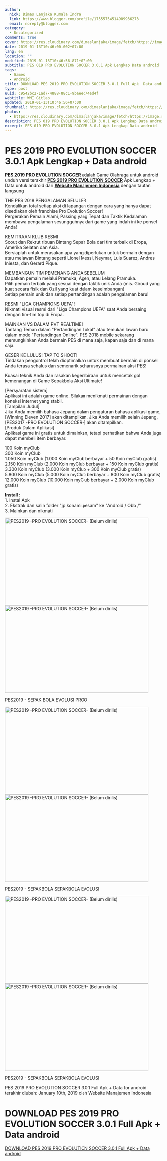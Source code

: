 ```yaml
---
author:
  nick: Dimas Lanjaka Kumala Indra
  link: https://www.blogger.com/profile/17555754514989936273
  email: noreply@blogger.com
category:
  - Uncategorized
comments: true
cover: https://res.cloudinary.com/dimaslanjaka/image/fetch/https://image.revdl.com/2016/pes2017-pro-evolution-soccer-unreleased-1.jpg
date: 2019-01-13T10:46:00.002+07:00
lang: en
location: ""
modified: 2019-01-13T10:46:56.871+07:00
subtitle: PES 019 PRO EVOLUTION SOCCER 3.0.1 Apk Lengkap Data android
tags:
  - Games
  - Android
title: DOWNLOAD PES 2019 PRO EVOLUTION SOCCER 3.0.1 Full Apk  Data android
type: post
uuid: c9542bc2-1ad7-4888-88c1-9baeec74ed4f
webtitle: WMI Gitlab
updated: 2019-01-13T10:46:56+07:00
thumbnail: https://res.cloudinary.com/dimaslanjaka/image/fetch/https://image.revdl.com/2016/pes2017-pro-evolution-soccer-unreleased-1.jpg
photos:
  - https://res.cloudinary.com/dimaslanjaka/image/fetch/https://image.revdl.com/2016/pes2017-pro-evolution-soccer-unreleased-1.jpg
description: PES 019 PRO EVOLUTION SOCCER 3.0.1 Apk Lengkap Data android
excerpt: PES 019 PRO EVOLUTION SOCCER 3.0.1 Apk Lengkap Data android
---
```


<h1 for="title"> <span class="notranslate"> PES 2019 PRO EVOLUTION SOCCER 3.0.1 Apk Lengkap + Data android</span> </h1>  <div>  <div class="post_content entry-content">  <p> <span class="notranslate"> <a href="https://web-manajemen.blogspot.com/" class="notranslate"><strong><span class="notranslate">PES 2019 PRO EVOLUTION SOCCER</span></strong></a> adalah Game Olahraga untuk android</span> <br><span class="notranslate"> unduh versi terakhir <strong><a href="https://web-manajemen.blogspot.com/" class="notranslate"><span class="notranslate">PES 2019 PRO EVOLUTION SOCCER</span></a></strong> Apk Lengkap + Data untuk android dari <strong><a href="https://web-manajemen.blogspot.com/" class="notranslate">Website Manajemen Indonesia</a></strong> dengan tautan langsung</span> </p>  <p> <span class="notranslate"> THE PES 2018 PENGALAMAN SELULER</span> <br><span class="notranslate"> Kendalikan total setiap aksi di lapangan dengan cara yang hanya dapat disediakan oleh franchise Pro Evolution Soccer!</span> <br><span class="notranslate"> Pergerakan Pemain Alami, Passing yang Tepat dan Taktik Kedalaman membawa pengalaman sesungguhnya dari game yang indah ini ke ponsel Anda!</span> </p>  <p> <span class="notranslate"> KEMITRAAN KLUB RESMI</span> <br><span class="notranslate"> Scout dan Rekrut ribuan Bintang Sepak Bola dari tim terbaik di Eropa, Amerika Selatan dan Asia.</span> <br><span class="notranslate"> Bersiaplah untuk merasakan apa yang diperlukan untuk bermain dengan atau melawan Bintang seperti Lionel Messi, Neymar, Luis Suarez, Andres Iniesta, dan Gerard Pique.</span> </p>  <p> <span class="notranslate"> MEMBANGUN TIM PEMENANG ANDA SEBELUM</span> <br><span class="notranslate"> Dapatkan pemain melalui Pramuka, Agen, atau Lelang Pramuka.</span> <br><span class="notranslate"> Pilih pemain terbaik yang sesuai dengan taktik unik Anda (mis. Giroud yang kuat secara fisik dan Ozil yang kuat dalam keseimbangan)</span> <br><span class="notranslate"> Setiap pemain unik dan setiap pertandingan adalah pengalaman baru!</span> </p>  <p> <span class="notranslate"> RESMI "LIGA CHAMPIONS UEFA"!</span> <br><span class="notranslate"> Nikmati visual resmi dari "Liga Champions UEFA" saat Anda bersaing dengan tim-tim top di Eropa.</span> </p>  <p> <span class="notranslate"> MAINKAN VS DALAM PVT REALTIME!</span> <br><span class="notranslate"> Tantang Teman dalam "Pertandingan Lokal" atau temukan lawan baru dalam mode "Pertandingan Online".</span> <span class="notranslate"> PES 2018 mobile sekarang memungkinkan Anda bermain PES di mana saja, kapan saja dan di mana saja.</span> </p>  <p> <span class="notranslate"> GESER KE LULUS!</span> <span class="notranslate"> TAP TO SHOOT!</span> <br><span class="notranslate"> Tindakan pengontrol telah dioptimalkan untuk membuat bermain di ponsel Anda terasa sehalus dan semenarik seharusnya permainan aksi PES!</span> </p>  <p> <span class="notranslate"> Kuasai teknik Anda dan rasakan kegembiraan untuk mencetak gol kemenangan di Game Sepakbola Aksi Ultimate!</span> </p>  <p> <span class="notranslate"> [Persyaratan sistem]</span> <br><span class="notranslate"> Aplikasi ini adalah game online.</span> <span class="notranslate"> Silakan menikmati permainan dengan koneksi internet yang stabil.</span> <br><span class="notranslate"> [Tampilan Judul]</span> <br><span class="notranslate"> Jika Anda memilih bahasa Jepang dalam pengaturan bahasa aplikasi game, [Winning Eleven 2017] akan ditampilkan.</span> <span class="notranslate"> Jika Anda memilih selain Jepang, [PES2017 -PRO EVOLUTION SOCCER-] akan ditampilkan.</span> <br><span class="notranslate"> [Produk Dalam Aplikasi]</span> <br><span class="notranslate"> Aplikasi game ini gratis untuk dimainkan, tetapi perhatikan bahwa Anda juga dapat membeli item berbayar.</span> </p>  <p> <span class="notranslate"> 100 Koin myClub</span> <br><span class="notranslate"> 300 Koin myClub</span> <br><span class="notranslate"> 1.050 Koin myClub (1.000 Koin myClub berbayar + 50 Koin myClub gratis)</span> <br><span class="notranslate"> 2.150 Koin myClub (2.000 Koin myClub berbayar + 150 Koin myClub gratis)</span> <br><span class="notranslate"> 3.300 Koin myClub (3.000 Koin myClub + 300 Koin myClub gratis)</span> <br><span class="notranslate"> 5.800 Koin myClub (5.000 Koin myClub berbayar + 800 Koin myClub gratis)</span> <br><span class="notranslate"> 12.000 Koin myClub (10.000 Koin myClub berbayar + 2.000 Koin myClub gratis)</span> </p>  <p> <span class="notranslate"><strong>Install :</strong></span> <br><span class="notranslate"> 1. Instal Apk</span> <br><span class="notranslate"> 2. Ekstrak dan salin folder "jp.konami.pesam" ke "Android / Obb /"</span> <br><span class="notranslate"> 3. Mainkan dan nikmati</span> </p>  <div class="wp-caption aligncenter"> <a href="https://web-manajemen.blogspot.com/" class="notranslate"><img data-cfsrc="https://image.revdl.com/2016/pes2017-pro-evolution-soccer-unreleased-1.jpg" alt="PES2019 -PRO EVOLUTION SOCCER- (Belum dirilis)" width="460" height="280" src="https://res.cloudinary.com/dimaslanjaka/image/fetch/https://image.revdl.com/2016/pes2017-pro-evolution-soccer-unreleased-1.jpg"></a> <noscript><img src="https://image.revdl.com/2016/pes2017-pro-evolution-soccer-unreleased-1.jpg" alt="PES2019 -PRO EVOLUTION SOCCER- (Belum dirilis)" width="460" height="280"></noscript>  <p class="wp-caption-text"> <span class="notranslate"> PES2019 - SEPAK BOLA EVOLUSI PROO</span> </p>  </div>  <div class="wp-caption aligncenter"> <a href="https://web-manajemen.blogspot.com/" class="notranslate"><img data-cfsrc="https://image.revdl.com/2016/pes2017-pro-evolution-soccer-unreleased-2.jpg" alt="PES2019 -PRO EVOLUTION SOCCER- (Belum dirilis)" width="460" height="280" src="https://res.cloudinary.com/dimaslanjaka/image/fetch/https://image.revdl.com/2016/pes2017-pro-evolution-soccer-unreleased-2.jpg"></a> <noscript><img src="https://image.revdl.com/2016/pes2017-pro-evolution-soccer-unreleased-2.jpg" alt="PES2019 -PRO EVOLUTION SOCCER- (Belum dirilis)" width="460" height="280"></noscript>  <p class="wp-caption-text"> <span class="notranslate"> PES2019 - SEPAKBOLA SEPAKBOLA EVOLUSI</span> </p>  </div>  <div class="wp-caption aligncenter"> <a href="https://web-manajemen.blogspot.com/" class="notranslate"><img data-cfsrc="https://image.revdl.com/2016/pes2017-pro-evolution-soccer-unreleased-3.jpg" alt="PES2019 -PRO EVOLUTION SOCCER- (Belum dirilis)" width="460" height="280" src="https://res.cloudinary.com/dimaslanjaka/image/fetch/https://image.revdl.com/2016/pes2017-pro-evolution-soccer-unreleased-3.jpg"></a> <noscript><img src="https://image.revdl.com/2016/pes2017-pro-evolution-soccer-unreleased-3.jpg" alt="PES2019 -PRO EVOLUTION SOCCER- (Belum dirilis)" width="460" height="280"></noscript>  <p class="wp-caption-text"> <span class="notranslate"> PES2019 - SEPAKBOLA SEPAKBOLA EVOLUSI</span> </p>  </div>  <div class="hatom-extra"> <span class="notranslate"> <span class="notranslate entry-title">PES 2019 PRO EVOLUTION SOCCER 3.0.1 Full Apk + Data for android</span> terakhir diubah: <span class="notranslate updated">January 10th, 2019</span> oleh <span class="notranslate author vcard">Website Manajemen Indonesia</span></span> </div>  <div class="clear"></div>  </div>  <h1 for="title" class="notranslate">DOWNLOAD PES 2019 PRO EVOLUTION SOCCER 3.0.1 Full Apk + Data android</h1>  <div class="w3-center w3-container w3-border notranslate"> <a href="https://dimaslanjaka-storage.000webhostapp.com/revdl.php?download&amp;path=/pes2017-pro-evolution-soccer-unreleased-apk-download.html/" target="_blank" class="w3-btn w3-green" rel="noopener noreferer nofollow">DOWNLOAD PES 2019 PRO EVOLUTION SOCCER 3.0.1 Full Apk + Data android</a> </div>  </div>  <script src="https://codepen.io/dimaslanjaka/pen/aQRrbR.js"></script>